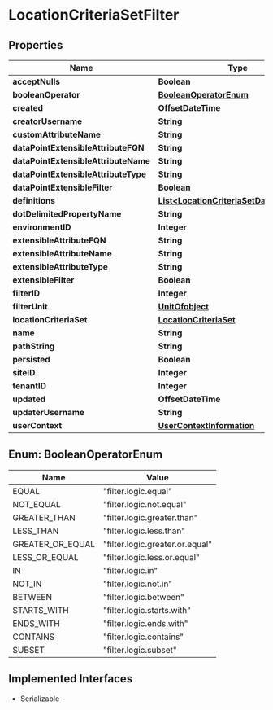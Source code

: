 

# LocationCriteriaSetFilter


## Properties

| Name | Type | Description | Notes |
|------------ | ------------- | ------------- | -------------|
|**acceptNulls** | **Boolean** |  |  [optional] |
|**booleanOperator** | [**BooleanOperatorEnum**](#BooleanOperatorEnum) |  |  [optional] |
|**created** | **OffsetDateTime** |  |  [optional] |
|**creatorUsername** | **String** |  |  [optional] |
|**customAttributeName** | **String** |  |  [optional] |
|**dataPointExtensibleAttributeFQN** | **String** |  |  [optional] |
|**dataPointExtensibleAttributeName** | **String** |  |  [optional] |
|**dataPointExtensibleAttributeType** | **String** |  |  [optional] |
|**dataPointExtensibleFilter** | **Boolean** |  |  [optional] |
|**definitions** | [**List&lt;LocationCriteriaSetDataDefinition&gt;**](LocationCriteriaSetDataDefinition.md) |  |  [optional] |
|**dotDelimitedPropertyName** | **String** |  |  [optional] |
|**environmentID** | **Integer** |  |  [optional] |
|**extensibleAttributeFQN** | **String** |  |  [optional] |
|**extensibleAttributeName** | **String** |  |  [optional] |
|**extensibleAttributeType** | **String** |  |  [optional] |
|**extensibleFilter** | **Boolean** |  |  [optional] |
|**filterID** | **Integer** |  |  [optional] |
|**filterUnit** | [**UnitOfobject**](UnitOfobject.md) |  |  [optional] |
|**locationCriteriaSet** | [**LocationCriteriaSet**](LocationCriteriaSet.md) |  |  [optional] |
|**name** | **String** |  |  [optional] |
|**pathString** | **String** |  |  [optional] |
|**persisted** | **Boolean** |  |  [optional] |
|**siteID** | **Integer** |  |  [optional] |
|**tenantID** | **Integer** |  |  [optional] |
|**updated** | **OffsetDateTime** |  |  [optional] |
|**updaterUsername** | **String** |  |  [optional] |
|**userContext** | [**UserContextInformation**](UserContextInformation.md) |  |  [optional] |



## Enum: BooleanOperatorEnum

| Name | Value |
|---- | -----|
| EQUAL | &quot;filter.logic.equal&quot; |
| NOT_EQUAL | &quot;filter.logic.not.equal&quot; |
| GREATER_THAN | &quot;filter.logic.greater.than&quot; |
| LESS_THAN | &quot;filter.logic.less.than&quot; |
| GREATER_OR_EQUAL | &quot;filter.logic.greater.or.equal&quot; |
| LESS_OR_EQUAL | &quot;filter.logic.less.or.equal&quot; |
| IN | &quot;filter.logic.in&quot; |
| NOT_IN | &quot;filter.logic.not.in&quot; |
| BETWEEN | &quot;filter.logic.between&quot; |
| STARTS_WITH | &quot;filter.logic.starts.with&quot; |
| ENDS_WITH | &quot;filter.logic.ends.with&quot; |
| CONTAINS | &quot;filter.logic.contains&quot; |
| SUBSET | &quot;filter.logic.subset&quot; |


## Implemented Interfaces

* Serializable


